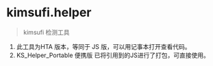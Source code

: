 # kimsufi.helper
> kimsufi 检测工具
1. 此工具为HTA 版本，等同于 JS 版，可以用记事本打开查看代码。
2. KS_Helper_Portable 便携版 已将引用到的JS进行了打包，可直接使用。